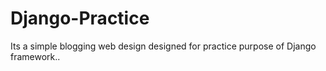 # Django-Practice
Its a simple blogging web design designed for practice purpose of Django framework..
